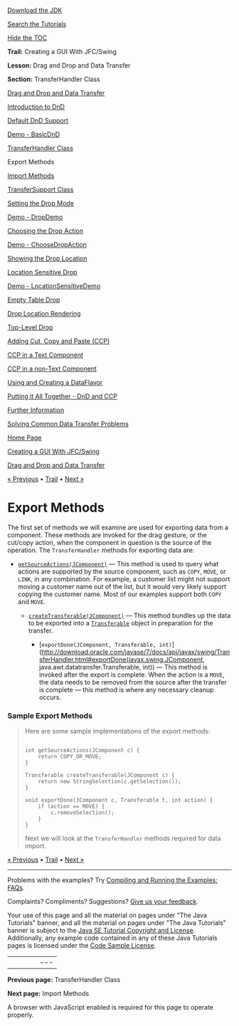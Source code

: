 [Download
the JDK](http://java.sun.com/javase/6/download.jsp)
  
[Search the
Tutorials](../../search.html)
  
[Hide the TOC](javascript:toggleLeft())

**Trail:** Creating a GUI With JFC/Swing
  
**Lesson:** Drag and Drop and Data Transfer
  
**Section:** TransferHandler Class

[Drag and Drop and Data Transfer](index.html)

[Introduction to DnD](intro.html)

[Default DnD Support](defaultsupport.html)

[Demo - BasicDnD](basicdemo.html)

[TransferHandler Class](transferhandler.html)

Export Methods

[Import Methods](import.html)

[TransferSupport Class](transfersupport.html)

[Setting the Drop Mode](dropmodes.html)

[Demo - DropDemo](dropmodedemo.html)

[Choosing the Drop Action](dropaction.html)

[Demo - ChooseDropAction](dropactiondemo.html)

[Showing the Drop Location](showdroploc.html)

[Location Sensitive Drop](locsensitivedrop.html)

[Demo - LocationSensitiveDemo](locsensitivedemo.html)

[Empty Table Drop](emptytable.html)

[Drop Location Rendering](droplocation.html)

[Top-Level Drop](toplevel.html)

[Adding Cut, Copy and Paste (CCP)](cutpaste.html)

[CCP in a Text Component](textpaste.html)

[CCP in a non-Text Component](listpaste.html)

[Using and Creating a DataFlavor](dataflavor.html)

[Putting it All Together - DnD and CCP](together.html)

[Further Information](info.html)

[Solving Common Data Transfer Problems](problems.html)

[Home Page](../../index.html)
>
[Creating a GUI With JFC/Swing](../index.html)
>
[Drag and Drop and Data Transfer](index.html)

[« Previous](transferhandler.html) • [Trail](../TOC.html) • [Next »](import.html)

# Export Methods

The first set of methods we will examine are used for exporting
data from a component. These methods are invoked for the drag gesture,
or the cut/copy action, when the component in question is the source
of the operation.
The `TransferHandler` methods for exporting data are:

* [`getSourceActions(JComponent)`](http://download.oracle.com/javase/7/docs/api/javax/swing/TransferHandler.html#getSourceActions(javax.swing.JComponent)) — This method is used to query what actions are supported
  by the source component, such as
  `COPY`, `MOVE`, or `LINK`, in any combination.
  For example, a customer list might not support moving a customer name
  out of the list, but it would very likely support copying the customer name.
  Most of our examples support both `COPY` and `MOVE`.

  * [`createTransferable(JComponent)`](http://download.oracle.com/javase/7/docs/api/javax/swing/TransferHandler.html#createTransferable(javax.swing.JComponent)) — This method bundles up the data to be exported into a
    [`Transferable`](http://download.oracle.com/javase/7/docs/api/java/awt/datatransfer/Transferable.html) object in preparation for the transfer.

    * [`exportDone(JComponent, Transferable, int)`](http://download.oracle.com/javase/7/docs/api/javax/swing/TransferHandler.html#exportDone(javax.swing.JComponent, java.awt.datatransfer.Transferable, int)) — This method is invoked after the export is complete.
      When the action is a `MOVE`, the data needs to be removed
      from the source after the transfer is complete — this method is
      where any necessary cleanup occurs.

### Sample Export Methods

> Here are some sample implementations of the export methods:
>
> ```
>
> int getSourceActions(JComponent c) {
>     return COPY_OR_MOVE;
> }
>
> Transferable createTransferable(JComponent c) {
>     return new StringSelection(c.getSelection());
> }
>
> void exportDone(JComponent c, Transferable t, int action) {
>     if (action == MOVE) {
>         c.removeSelection();
>     }
> }
>
> ```
>
> Next we will look at the `TransferHandler` methods
> required for data import.

[« Previous](transferhandler.html)
•
[Trail](../TOC.html)
•
[Next »](import.html)

---

Problems with the examples? Try [Compiling and Running
the Examples: FAQs](../../information/run-examples.html).
  
Complaints? Compliments? Suggestions? [Give
us your feedback](http://download.oracle.com/javase/feedback.html).

Your use of this page and all the material on pages under "The Java Tutorials" banner,
and all the material on pages under "The Java Tutorials" banner is subject to the [Java SE Tutorial Copyright
and License](../../information/license.html).
Additionally, any example code contained in any of these Java
Tutorials pages is licensed under the
[Code
Sample License](http://developers.sun.com/license/berkeley_license.html).

|  |  |  |  |  |
| --- | --- | --- | --- | --- |
| |  |  | | --- | --- | | duke image | Oracle logo | | [About Oracle](http://www.oracle.com/us/corporate/index.html) | [Oracle Technology Network](http://www.oracle.com/technology/index.html) | [Terms of Service](https://www.samplecode.oracle.com/servlets/CompulsoryClickThrough?type=TermsOfService) | Copyright © 1995, 2011 Oracle and/or its affiliates. All rights reserved. |

**Previous page:** TransferHandler Class
  
**Next page:** Import Methods




A browser with JavaScript enabled is required for this page to operate properly.